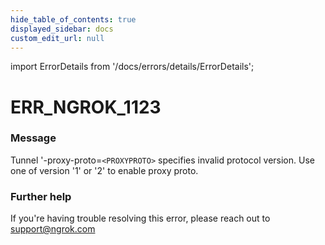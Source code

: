 ```yaml
---
hide_table_of_contents: true
displayed_sidebar: docs
custom_edit_url: null
---
```


import ErrorDetails from '/docs/errors/details/ErrorDetails';

# ERR_NGROK_1123

### Message
Tunnel '-proxy-proto=`<PROXYPROTO>` specifies invalid protocol version.
Use one of version '1' or '2' to enable proxy proto.

### Further help
If you're having trouble resolving this error, please reach out to [support@ngrok.com](mailto:support@ngrok.com?subject=Help%20with%20ERR_NGROK_1123)

<ErrorDetails error='err_ngrok_1123' />
